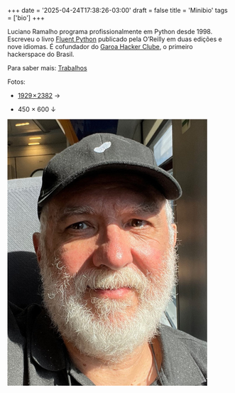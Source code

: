 +++
date = '2025-04-24T17:38:26-03:00'
draft = false
title = 'Minibio'
tags = ['bio']
+++

Luciano Ramalho programa profissionalmente
em Python desde 1998. Escreveu o livro
[Fluent Python](https://www.amazon.com.br/Fluent-Python-Concise-Effective-Programming/dp/1492056359)
publicado pela O’Reilly em duas edições e nove idiomas.
É cofundador do
[Garoa Hacker Clube](https://garoa.net.br),
o primeiro hackerspace do Brasil.

Para saber mais: [Trabalhos](/trabalhos/)

Fotos:

* [1929 × 2382](/photos/LR-2024-trenitalia.jpg) →

* 450 × 600 ↓

![Luciano Ramalho em 2024](LR-2024-trenitalia_450x600.jpg)

